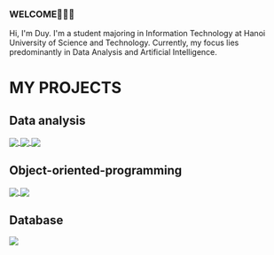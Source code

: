### WELCOME👋👋👋
Hi, I'm Duy. I'm a student majoring in Information Technology at Hanoi University of Science and Technology. Currently, my focus lies predominantly in Data Analysis and Artificial Intelligence.<br>

# MY PROJECTS  

## Data analysis
<a href="https://github.com/ncduy03/vietnamese_graduation_exam">
  <img align="center" src="https://github-readme-stats.anuraghazra1.vercel.app/api/pin/?username=ncduy03&repo=vietnamese_graduation_exam&theme=great-gatsby" />
</a>

<a href="https://github.com/ncduy03/cinema_data_analytics">
  <img align="center" src="https://github-readme-stats.anuraghazra1.vercel.app/api/pin/?username=ncduy03&repo=cinema_data_analytics&theme=great-gatsby" />
</a>

<a href="https://github.com/ncduy03/charity_fund_statement">
  <img align="center" src="https://github-readme-stats.anuraghazra1.vercel.app/api/pin/?username=ncduy03&repo=charity_fund_statement&theme=midnight-purple" />
</a>

<!--
<a href="https://github.com/ncduy03/chess_players_data">
  <img align="center" src="https://github-readme-stats.anuraghazra1.vercel.app/api/pin/?username=ncduy03&repo=chess_players_data&theme=midnight-purple" />
</a>

<a href="https://github.com/ncduy03/pokemon_crawl_data">
  <img align="center" src="https://github-readme-stats.anuraghazra1.vercel.app/api/pin/?username=ncduy03&repo=pokemon_crawl_data&theme=midnight-purple" />
</a>
-->



## Object-oriented-programming
<a href="https://github.com/ncduy03/oop_history_library">
  <img align="center" src="https://github-readme-stats.anuraghazra1.vercel.app/api/pin/?username=ncduy03&repo=oop_history_library&theme=midnight-purple" />
</a>

<a href="https://github.com/ncduy03/blockchain_proof_of_stake">
  <img align="center" src="https://github-readme-stats.anuraghazra1.vercel.app/api/pin/?username=ncduy03&repo=blockchain_proof_of_stake&theme=midnight-purple" />
</a>

## Database
<a href="https://github.com/ncduy03/children_clothes_shop_dbms">
  <img align="center" src="https://github-readme-stats.anuraghazra1.vercel.app/api/pin/?username=ncduy03&repo=children_clothes_shop_DBMS&theme=vision-friendly-dark" />
</a>

<!--
## Operating system
<a href="https://github.com/ncduy03/os_page_replacement">
  <img align="center" src="https://github-readme-stats.anuraghazra1.vercel.app/api/pin/?username=ncduy03&repo=os_page_replacement&theme=great-gatsby" />
</a>

## Front-End
<a href="https://github.com/ncduy03/starbucks_homepage">
  <img align="center" src="https://github-readme-stats.anuraghazra1.vercel.app/api/pin/?username=ncduy03&repo=starbucks_homepage&theme=great-gatsby" />
</a>
-->


